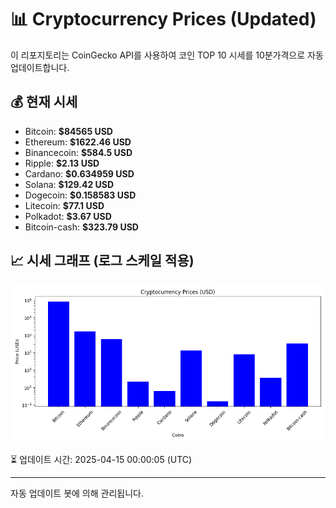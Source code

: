 
# 📊 Cryptocurrency Prices (Updated)

이 리포지토리는 CoinGecko API를 사용하여 코인 TOP 10 시세를 10분가격으로 자동 업데이트합니다.

## 💰 현재 시세
- Bitcoin: **$84565 USD**
- Ethereum: **$1622.46 USD**
- Binancecoin: **$584.5 USD**
- Ripple: **$2.13 USD**
- Cardano: **$0.634959 USD**
- Solana: **$129.42 USD**
- Dogecoin: **$0.158583 USD**
- Litecoin: **$77.1 USD**
- Polkadot: **$3.67 USD**
- Bitcoin-cash: **$323.79 USD**

## 📈 시세 그래프 (로그 스케일 적용)
![Crypto Prices](crypto_prices.png)

⏳ 업데이트 시간: 2025-04-15 00:00:05 (UTC)

---
자동 업데이트 봇에 의해 관리됩니다.
